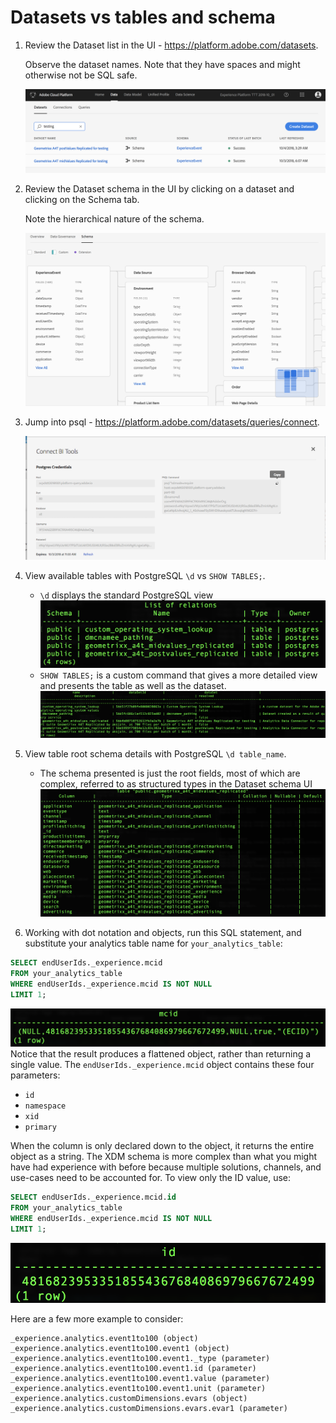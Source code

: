 # Datasets vs tables and schema

1. Review the Dataset list in the UI - https://platform.adobe.com/datasets. 

    Observe the dataset names. Note that they have spaces and might otherwise not be SQL safe. 

	![DataSets](graphics/DataSetUI.png)

2. Review the Dataset schema in the UI by clicking on a dataset and clicking on the Schema tab. 

    Note the hierarchical nature of the schema. 

	![Schema View](graphics/DataSetUI-Schema.png)

3. Jump into psql - https://platform.adobe.com/datasets/queries/connect.

	![Image](graphics/psqlcopy.png)
	
4. View available tables with PostgreSQL `\d` vs `SHOW TABLES;`.
	* `\d` displays the standard PostgreSQL view
	![Image](graphics/2A-4a.png)
	* `SHOW TABLES;` is a custom command that gives a more detailed view and presents the table as well as the dataset.
	![Image](graphics/2A-4b.png)

5. View table root schema details with PostgreSQL `\d table_name`.
	* The schema presented is just the root fields, most of which are complex, referred to as structured types in the Dataset schema UI
	![Image](graphics/2A-5.png)
6. Working with dot notation and objects, run this SQL statement, and substitute your analytics table name for `your_analytics_table`:

  ```sql
  SELECT endUserIds._experience.mcid
  FROM your_analytics_table
  WHERE endUserIds._experience.mcid IS NOT NULL
  LIMIT 1;
  ```
![Image](graphics/2A-6a.png)
Notice that the result produces a flattened object, rather than returning a single value. The `endUserIds._experience.mcid` object contains these four parameters:

* `id`
* `namespace`
* `xid`
* `primary`

When the column is only declared down to the object, it returns the entire object as a string. The XDM schema is more complex than what you might have had experience with before because multiple solutions, channels, and use-cases need to be accounted for.  To view only the ID value, use:
```sql
SELECT endUserIds._experience.mcid.id
FROM your_analytics_table
WHERE endUserIds._experience.mcid IS NOT NULL
LIMIT 1;
```
![Image](graphics/2A-6b.png)

Here are a few more example to consider:

```
_experience.analytics.event1to100 (object)
_experience.analytics.event1to100.event1 (object)
_experience.analytics.event1to100.event1._type (parameter)
_experience.analytics.event1to100.event1.id (parameter)
_experience.analytics.event1to100.event1.value (parameter)
_experience.analytics.event1to100.event1.unit (parameter)
_experience.analytics.customDimensions.evars (object)
_experience.analytics.customDimensions.evars.evar1 (parameter)
```
